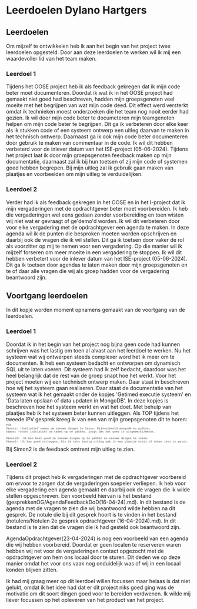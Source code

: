 # Leerdoelen Dylano Hartgers

## Leerdoelen
Om mijzelf te ontwikkelen heb ik aan het begin van het project twee leerdoelen opgesteld. Door aan deze leerdoelen te werken wil ik mij een waardevoller lid van het team maken.

### Leerdoel 1
Tijdens het OOSE project heb ik als feedback gekregen dat ik mijn code beter moet documenteren. Doordat ik wat ik in het OOSE project had gemaakt niet goed had beschreven, hadden mijn groepsgenoten veel moeite met het begrijpen van wat mijn code deed.
Dit effect werd versterkt omdat ik technieken moest onderzoeken die het team nog nooit eerder had gezien. Ik wil door mijn code beter te documeteren mijn teamgenoten helpen om mijn code beter te begrijpen.
Dit ga ik verbeteren door elke keer als ik stukken code of een systeem ontwerp een uitleg daarvan te maken in het technisch ontwerp.
Daarnaast ga ik ook mijn code beter documenteren door gebruik te maken van commentaar in de code. Ik wil dit hebben verbeterd voor de inlever datum van het ISE-project (05-06-2024).
Tijdens het project laat ik door mijn groepsgenoten feedback maken op mijn documentatie, daarnaast zal ik bij hun toetsen of zij mijn code of systemen goed hebben begrepen.
Bij mijn uitleg zal ik gebruik gaan maken van plaatjes en voorbeelden om mijn uitleg te verduidelijken.

### Leerdoel 2
Verder had ik als feedback gekregen in het OOSE en in het I-project dat ik mijn vergaderingen met de opdrachtgever beter moet voorbereiden. Ik heb die vergaderingen wel eens gedaan zonder voorbereiding en toen wisten wij niet wat er gevraagt of ge'demo'd worden.
Ik wil dit verbeteren door voor elke vergadering met de opdrachtgever een agenda te maken. In deze agenda wil ik de punten die besproken moeten worden opschrijven en daarbij ook de vragen die ik wil stellen.
Dit ga ik toetsen door vaker de rol als voorzitter op mij te nemen voor een vergadering. Op die manier wil ik mijzelf forseren om meer moeite in een vergadering te stoppen.
Ik wil dit hebben verbetert voor de inlever datum van het ISE-project (05-06-2024).
Dit ga ik toetsen door agendas te laten maken door mijn groepsgenoten en te of daar alle vragen die wij als groep hadden voor de vergadering beantwoord zijn.

## Voortgang leerdoelen
In dit kopje worden moment opnamens gemaakt van de voortgang van de leerdoelen.

### Leerdoel 1
Doordat ik in het begin van het project nog bijna geen code had kunnen schrijven was het lastig om toen al alvast aan het leerdoel te werken. Nu het systeem wat wij ontwerpen steeds complexer word het ik meer om te documenten.
Ik heb een systeem bedacht en ontworpen om dynamisch SQL uit te laten voeren. Dit systeem had ik zelf bedacht, daardoor was het heel belangrijk dat de rest van de groep snapt hoe het werkt.
Voor het project moeten wij een technisch ontwerp maken. Daar staat in beschreven hoe wij het systeem gaan realiseren. Daar staat de documentatie van het systeem wat ik het gemaakt onder de kopjes 'Getimed executie systeem' en 'Data laten opslaan of data updaten in MongoDB'.
In deze kopjes is beschreven hoe het systeem werkt en wat het doet. Met behulp van plaatjes heb ik het systeem beter kunnen uitleggen.
Als TOP tijdens het tweede IPV gesprek kreeg ik van een van mijn groepsgenoten dit te horen: <br>
![Feedback IPV2](images/FeedbackIPV2.png) <br>
Bij Simon2 is de feedback omtrent mijn uitleg te zien.

### Leerdoel 2
Tijdens dit project heb ik vergaderingen met de opdrachtgever voorbereid om ervoor te zorgen dat de vergaderingen soepeler verliepen. Ik heb voor elke vergadering een agenda gemaakt en daarbij ook de vragen die ik wilde stellen opgeschreven.
Een voorbeeld hiervan is het bestand (gesprekkenOG/AgendaFeedbackDoD(16-04-24).md). In dit bestand is de agenda met de vragen te zien die wij beantwoord wilde hebben na dit gesprek.
De notule die bij dit gesprek hoort is te vinden in het bestand (notulens/Notulen 2e gesprek opdrachtgever (16-04-2024).md). In dit bestand is te zien dat de vragen die ik had gesteld ook beantwoord zijn.

AgendaOpdrachtgever(23-04-2024) is nog een voorbeeld van een agenda die wij hebben voorbereid. Doordat er geen localen te reserveren waren hebben wij net voor de vergaderingen contact opgezocht met de opdrachtgever om hem ons locaal door te sturen.
Dit deden we op deze manier omdat het voor ons vaak nog onduidelijk was of wij in een locaal konden blijven zitten.

Ik had mij graag meer op dit leerdoel willen focussen maar helaas is dat niet gelukt, omdat ik het idee had dat er dit project niks goed ging was de motivatie om dit soort dingen goed voor te bereiden verdwenen. Ik wilde mij liever focussen op het opleveren van het product van het project.




